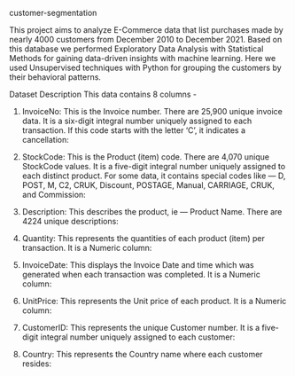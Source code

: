 customer-segmentation

This project aims to analyze E-Commerce data that list purchases made by nearly 4000 customers from December 2010 to December 2021. Based on this database we performed Exploratory Data Analysis with Statistical Methods for gaining data-driven insights with machine learning. Here we used Unsupervised techniques with Python for grouping the customers by their behavioral patterns.

Dataset Description
This data contains 8 columns -

1. InvoiceNo: This is the Invoice number. There are 25,900 unique invoice data. It is a six-digit integral number uniquely assigned to each transaction. If this code starts with the letter ‘C’, it indicates a cancellation:
 
2. StockCode: This is the Product (item) code. There are 4,070 unique StockCode values. It is a five-digit integral number uniquely assigned to each distinct product. For some data, it contains special codes like — D, POST, M, C2, CRUK, Discount, POSTAGE, Manual, CARRIAGE, CRUK, and Commission:

3. Description: This describes the product, ie — Product Name. There are 4224 unique descriptions:
 
4. Quantity: This represents the quantities of each product (item) per transaction. It is a Numeric column:
 
5. InvoiceDate: This displays the Invoice Date and time which was generated when each transaction was completed. It is a Numeric column:
 
6. UnitPrice: This represents the Unit price of each product. It is a Numeric column:
 
7. CustomerID: This represents the unique Customer number. It is a five-digit integral number uniquely assigned to each customer:
 
8. Country: This represents the Country name where each customer resides:
 
